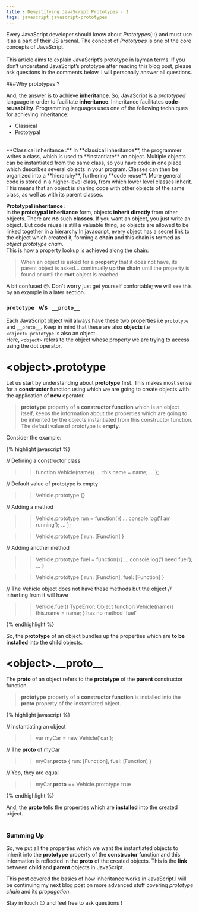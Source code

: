 ```yaml
---
title : Demystifying JavaScript Prototypes - I
tags: javascript javascript-prototypes
---
```


Every JavaScript developer should know about *Prototypes*{::} and must use it as a part of their JS arsenal. The concept of *Prototypes* is one of the core concepts of JavaScript.
<br/>
<br/>
This article aims to explain JavaScript’s prototype in layman terms. If you don’t understand JavaScript’s prototype after reading this blog post, please ask questions in the comments below. I will personally answer all questions.

###Why prototypes ?

And, the answer is to achieve **inheritance**. So, JavaScript is a *prototyped* language in order to facilitate **inheritance**. Inheritance facilitates **code-reusability**.
Programming languages uses one of the following techniques for achieving inheritance:       

- Classical                                                   
- Prototypal   

<br/>
<span class="red"> **Classical inheritance :** </span>                                                                                    
In **classical inheritance**, the programmer writes a class, which is used to **instantiate** an object. Multiple objects can be instantiated from the same class, so you have code in one place which describes several objects in your program.                      Classes can then be organized into a **hierarchy**, furthering **code reuse**. More general code is stored in a higher-level class, from which lower level classes inherit. This means that an object is sharing code with other objects of the same class, as well as with its parent classes.

<span class="red"> **Prototypal inheritance :** </span>                                                                                   
In the **prototypal inheritance** form, objects **inherit directly** from other objects. There are **no** such **classes**. If you want an object, you just write an object. But code reuse is still a valuable thing, so objects are allowed to be linked together in a hierarchy.In javascript, every object has a secret link to the object which created it, forming a **chain** and this chain is termed as *object prototype chain*. 
<br/>
This is how a property lookup is achieved along the chain:

> When an object is asked for a **property** that it does not have, 
> its parent object is asked... continually **up the chain** until 
> the property is found or until the **root** object is reached.

A bit confused :confused:. Don't worry just get yourself confortable; we will see this by an example in a later section.

### `prototype`&nbsp;&nbsp; v/s &nbsp; `__proto__` 

Each JavaScript object will always have these two properties i.e `prototype` and `__proto__`. Keep in mind that these are also **objects** i.e `<object>.prototype` is also an object.
<br/>
Here, `<object>` refers to the object whose property we are trying to access using the dot operator.
<br/>
<br/>

<span class="green" style="font-size:200%;font-weight:bold"> &lt;object&gt;.prototype </span>
<br/>                                
Let us start by understanding about **prototype** first. This makes most sense for a **constructor** function using which we are going to create objects with the application of **new** operator.

> **prototype** property of a **constructor function** which is an 
> object itself, keeps the information about the properties which 
> are going to be inherited by the objects instantiated from this 
> constructor function. The default value of prototype is **empty**. 

Consider the example:
<br/>

{% highlight javascript %}

// Defining a constructor class
>> function Vehicle(name){
... this.name = name;
... };

// Default value of prototype is empty
>> Vehicle.prototype
{}

// Adding a method
>> Vehicle.prototype.run = function(){
... console.log('I am running');
... };

>> Vehicle.prototype
{ run: [Function] }

// Adding another method
>> Vehicle.prototype.fuel = function(){
... console.log('I need fuel');
... }

>> Vehicle.prototype
{ run: [Function], fuel: [Function] }

// The Vehicle object does not have these methods but the object
// inherting from it will have
>> Vehicle.fuel()
TypeError: Object function Vehicle(name){
this.name = name;
} has no method 'fuel'

{% endhighlight %}

So, the **prototype** of an object bundles up the properties which are **to be installed** into the **child** objects.
<br/>
<br/>

<span class="green" style="font-size:200%;font-weight:bold"> &lt;object&gt;.&#95;&#95;proto&#95;&#95; </span>
<br/>                              
The **__proto__** of an object refers to the **prototype** of the **parent** constructor function.

> **prototype** property of a **constructor function** is 
> installed into the **__proto__** property of the instantiated object.

{% highlight javascript %} 

// Instantiating an object
>> var myCar = new Vehicle('car');

// The __proto__ of myCar
>> myCar.__proto__
{ run: [Function], fuel: [Function] }

// Yep, they are equal
>> myCar.__proto__ == Vehicle.prototype
true

{% endhighlight %}

And, the **__proto__** tells the properties which are **installed** into the created object.
<br/>
<br/>

### Summing Up 
So, we put all the properties which we want the instantiated objects to inherit into the **prototype** property of the **constructor** function and this information is reflected in the **__proto__** of the created objects. This is the **link** between **child** and **parent** objects in JavaScript.


This post covered the basics of how inheritance works in JavaScript.I will be continuing my next blog post on more advanced stuff covering *prototype chain* and its *propagation*. 

Stay in touch :wink: and feel free to ask questions !



 








